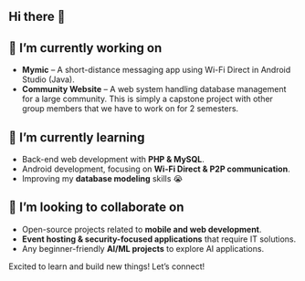 ## Hi there 👋

## 🔭 I’m currently working on 
- **Mymic** – A short-distance messaging app using Wi-Fi Direct in Android Studio (Java).  
- **Community Website** – A web system handling database management for a large community. This is simply a capstone project with other group members that we have to work on for 2 semesters.

## 🌱 I’m currently learning  
- Back-end web development with **PHP & MySQL**.  
- Android development, focusing on **Wi-Fi Direct & P2P communication**.  
- Improving my **database modeling** skills 😭

## 👯 I’m looking to collaborate on  
- Open-source projects related to **mobile and web development**.  
- **Event hosting & security-focused applications** that require IT solutions.  
- Any beginner-friendly **AI/ML projects** to explore AI applications.  

Excited to learn and build new things! Let’s connect!  
